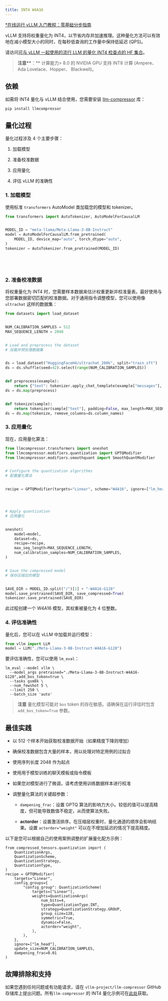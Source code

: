 ```yaml
---
title: INT4 W4A16
---
```


[\*在线运行 vLLM 入门教程：零基础分步指南](https://openbayes.com/console/public/tutorials/rXxb5fZFr29?utm_source=vLLM-CNdoc&utm_medium=vLLM-CNdoc-V1&utm_campaign=vLLM-CNdoc-V1-25ap)

vLLM 支持将权重量化为 INT4，以节省内存并加速推理。这种量化方法可以有效地在减小模型大小的同时，在每秒低查询的工作量中保持低延迟 (QPS)。

请访问[可与 vLLM 一起使用的流行 LLM 的量化 INT4 检查点的 HF 集合](https://huggingface.co/collections/neuralmagic/int4-llms-for-vllm-668ec34bf3c9fa45f857df2c)。

> **注意\*\***：\*\*
> 计算能力> 8.0 的 NVIDIA GPU 支持 INT8 计算 (Ampere、Ada Lovelace、Hopper、 Blackwell)。

## 依赖

如需将 INT4 量化与 vLLM 结合使用，您需要安装 [llm-compressor](https://github.com/vllm-project/llm-compressor/) 库：

```plain
pip install llmcompressor
```

## 量化过程

量化过程涉及 4 个主要步骤：

1. 加载模型

2. 准备校准数据

3. 应用量化

4. 评估 vLLM 的准确性

### 1. 加载模型

使用标准 `transformers` AutoModel 类加载您的模型和 tokenizer。

```python
from transformers import AutoTokenizer, AutoModelForCausalLM


MODEL_ID = "meta-llama/Meta-Llama-3-8B-Instruct"
model = AutoModelForCausalLM.from_pretrained(
    MODEL_ID, device_map="auto", torch_dtype="auto",
)
tokenizer = AutoTokenizer.from_pretrained(MODEL_ID)






```

### 2. 准备校准数据

将权重量化为 INT4 时，您需要样本数据来估计权重更新并校准量表。最好使用与您部署数据密切匹配的校准数据。对于通用指令调整模型，您可以使用像 `ultrachat` 这样的数据集：

```python
from datasets import load_dataset


NUM_CALIBRATION_SAMPLES = 512
MAX_SEQUENCE_LENGTH = 2048


# Load and preprocess the dataset
# 加载并预处理数据集


ds = load_dataset("HuggingFaceH4/ultrachat_200k", split="train_sft")
ds = ds.shuffle(seed=42).select(range(NUM_CALIBRATION_SAMPLES))


def preprocess(example):
    return {"text": tokenizer.apply_chat_template(example["messages"], tokenize=False)}
ds = ds.map(preprocess)


def tokenize(sample):
    return tokenizer(sample["text"], padding=False, max_length=MAX_SEQUENCE_LENGTH, truncation=True, add_special_tokens=False)
ds = ds.map(tokenize, remove_columns=ds.column_names)
```

### 3. 应用量化

现在，应用量化算法：

```python
from llmcompressor.transformers import oneshot
from llmcompressor.modifiers.quantization import GPTQModifier
from llmcompressor.modifiers.smoothquant import SmoothQuantModifier


# Configure the quantization algorithms
# 配置量化算法


recipe = GPTQModifier(targets="Linear", scheme="W4A16", ignore=["lm_head"])




# Apply quantization
# 应用量化


oneshot(
    model=model,
    dataset=ds,
    recipe=recipe,
    max_seq_length=MAX_SEQUENCE_LENGTH,
    num_calibration_samples=NUM_CALIBRATION_SAMPLES,
)


# Save the compressed model
# 保存压缩后的模型


SAVE_DIR = MODEL_ID.split("/")[1] + "-W4A16-G128"
model.save_pretrained(SAVE_DIR, save_compressed=True)
tokenizer.save_pretrained(SAVE_DIR)
```

此过程创建一个 W4A16 模型，其权重被量化为 4 位整数。

### 4. 评估准确性

量化后，您可以在 vLLM 中加载并运行模型：

```python
from vllm import LLM
model = LLM("./Meta-Llama-3-8B-Instruct-W4A16-G128")
```

要评估准确性，您可以使用 `lm_eval`：

```plain
lm_eval --model vllm \
  --model_args pretrained="./Meta-Llama-3-8B-Instruct-W4A16-G128",add_bos_token=true \
  --tasks gsm8k \
  --num_fewshot 5 \
  --limit 250 \
  --batch_size 'auto'
```

> **注意**
> 量化模型可能对 `bos` token 的存在敏感。请确保在运行评估时包含 `add_bos_token=True` 参数。

## 最佳实践

- 以 512 个样本开始获取校准数据开始（如果精度下降则增加）
- 确保校准数据包含大量的样本，用以处理对特定用例的过拟合
- 使用序列长度 2048 作为起点
- 使用用于模型训练的聊天模板或指令模板
- 如果您对模型进行了微调，请考虑使用训练数据样本进行校准
- 调整量化算法的关键超参数：

  - `dampening_frac`：设置 GPTQ 算法的影响力大小。较低的值可以提高精度，但可能导致数值不稳定，从而使算法失败。

  - **actorder**：设置激活排序。在压缩层权重时，量化通道的顺序会影响结果。设置 `actorder="weight"` 可以在不增加延迟的情况下提高精度。

以下是您可以根据自己的使用案例调整的扩展量化配方示例：

```plain
from compressed_tensors.quantization import (
    QuantizationArgs,
    QuantizationScheme,
    QuantizationStrategy,
    QuantizationType,
)
recipe = GPTQModifier(
    targets="Linear",
    config_groups={
        "config_group": QuantizationScheme(
            targets=["Linear"],
            weights=QuantizationArgs(
                num_bits=4,
                type=QuantizationType.INT,
                strategy=QuantizationStrategy.GROUP,
                group_size=128,
                symmetric=True,
                dynamic=False,
                actorder="weight",
            ),
        ),
    },
    ignore=["lm_head"],
    update_size=NUM_CALIBRATION_SAMPLES,
    dampening_frac=0.01
)
```

## 故障排除和支持

如果您遇到任何问题或有功能请求，请在 `vllm-project/llm-compressor` GitHub 存储库上提出问题。所有`llm-compressor` 的 INT4 量化示例可在[此处](https://github.com/vllm-project/llm-compressor/blob/main/examples/quantization_w4a16/llama3_example.py)获取。
